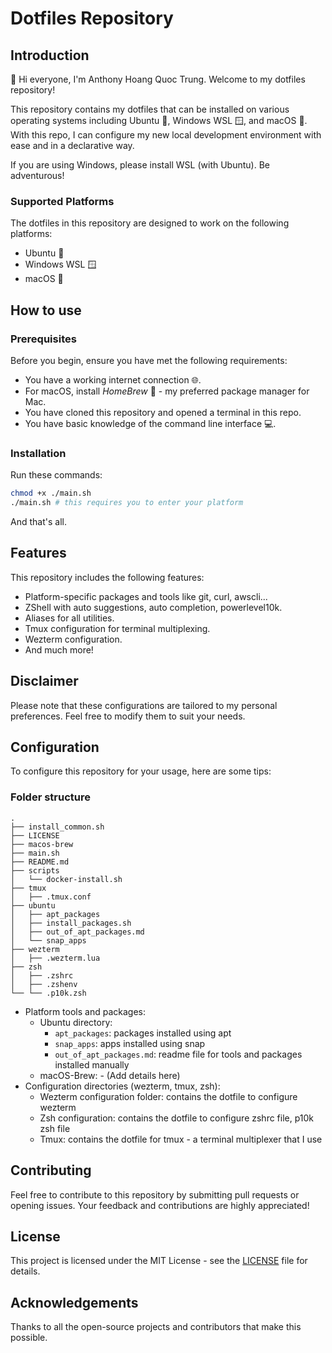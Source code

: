 # Dotfiles Repository

## Introduction

👋 Hi everyone, I'm Anthony Hoang Quoc Trung. Welcome to my dotfiles repository!

This repository contains my dotfiles that can be installed on various operating systems including Ubuntu 🐧, Windows WSL 🪟, and macOS 🍎. With this repo, I can configure my new local development environment with ease and in a declarative way.

If you are using Windows, please install WSL (with Ubuntu). Be adventurous!

### Supported Platforms

The dotfiles in this repository are designed to work on the following platforms:

- Ubuntu 🐧
- Windows WSL 🪟
- macOS 🍎

## How to use

### Prerequisites

Before you begin, ensure you have met the following requirements:

- You have a working internet connection 🌐.
- For macOS, install *HomeBrew* 🍺 - my preferred package manager for Mac.
- You have cloned this repository and opened a terminal in this repo.
- You have basic knowledge of the command line interface 💻.

### Installation

Run these commands:

```zsh
chmod +x ./main.sh
./main.sh # this requires you to enter your platform
```

And that's all.

## Features

This repository includes the following features:

- Platform-specific packages and tools like git, curl, awscli...
- ZShell with auto suggestions, auto completion, powerlevel10k.
- Aliases for all utilities.
- Tmux configuration for terminal multiplexing.
- Wezterm configuration.
- And much more!

## Disclaimer

Please note that these configurations are tailored to my personal preferences. Feel free to modify them to suit your needs.

## Configuration

To configure this repository for your usage, here are some tips:

### Folder structure

```text
.
├── install_common.sh
├── LICENSE
├── macos-brew
├── main.sh
├── README.md
├── scripts
│   └── docker-install.sh
├── tmux
│   ├── .tmux.conf
├── ubuntu
│   ├── apt_packages
│   ├── install_packages.sh
│   ├── out_of_apt_packages.md
│   └── snap_apps
├── wezterm
│   ├── .wezterm.lua
├── zsh
│   ├── .zshrc
│   ├── .zshenv
└── └── .p10k.zsh
```

- Platform tools and packages:
  - Ubuntu directory:
    - `apt_packages`: packages installed using apt
    - `snap_apps`: apps installed using snap
    - `out_of_apt_packages.md`: readme file for tools and packages installed manually
  - macOS-Brew:
        - (Add details here)
- Configuration directories (wezterm, tmux, zsh):
  - Wezterm configuration folder: contains the dotfile to configure wezterm
  - Zsh configuration: contains the dotfile to configure zshrc file, p10k zsh file
  - Tmux: contains the dotfile for tmux - a terminal multiplexer that I use

## Contributing

Feel free to contribute to this repository by submitting pull requests or opening issues. Your feedback and contributions are highly appreciated!

## License

This project is licensed under the MIT License - see the [LICENSE](LICENSE) file for details.

## Acknowledgements

Thanks to all the open-source projects and contributors that make this possible.
